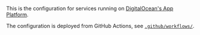 This is the configuration for services running on [DigitalOcean's App Platform](https://www.digitalocean.com/products/app-platform/).

The configuration is deployed from GitHub Actions, see [`.github/workflows/`](.github/workflows/).
